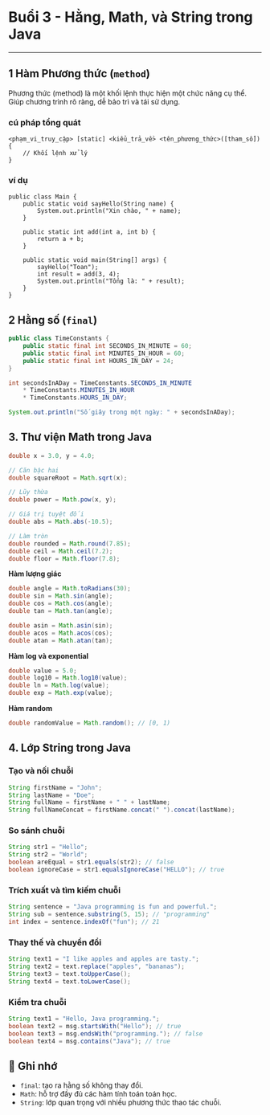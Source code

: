 # Buổi 3 - Hằng, Math, và String trong Java


---

## 1 Hàm Phương thức (`method`) 

Phương thức (method) là một khối lệnh thực hiện một chức năng cụ thể. Giúp chương trình rõ ràng, dễ bảo trì và tái sử dụng.

### cú pháp tổng quát
```
<phạm_vi_truy_cập> [static] <kiểu_trả_về> <tên_phương_thức>([tham_số]) {
    // Khối lệnh xử lý
}
```
### ví dụ

```
public class Main {
    public static void sayHello(String name) {
        System.out.println("Xin chào, " + name);
    }

    public static int add(int a, int b) {
        return a + b;
    }

    public static void main(String[] args) {
        sayHello("Toan");
        int result = add(3, 4);
        System.out.println("Tổng là: " + result);
    }
}
```
## 2 Hằng số (`final`)
```java
public class TimeConstants {
    public static final int SECONDS_IN_MINUTE = 60;
    public static final int MINUTES_IN_HOUR = 60;
    public static final int HOURS_IN_DAY = 24;
}

int secondsInADay = TimeConstants.SECONDS_IN_MINUTE 
    * TimeConstants.MINUTES_IN_HOUR 
    * TimeConstants.HOURS_IN_DAY;

System.out.println("Số giây trong một ngày: " + secondsInADay);
```

## 3. Thư viện Math trong Java

```java
double x = 3.0, y = 4.0;

// Căn bậc hai
double squareRoot = Math.sqrt(x);

// Lũy thừa
double power = Math.pow(x, y);

// Giá trị tuyệt đối
double abs = Math.abs(-10.5);

// Làm tròn
double rounded = Math.round(7.85);
double ceil = Math.ceil(7.2);
double floor = Math.floor(7.8);
```

**Hàm lượng giác**
```java
double angle = Math.toRadians(30);
double sin = Math.sin(angle);
double cos = Math.cos(angle);
double tan = Math.tan(angle);

double asin = Math.asin(sin);
double acos = Math.acos(cos);
double atan = Math.atan(tan);
```

**Hàm log và exponential**
```java
double value = 5.0;
double log10 = Math.log10(value);
double ln = Math.log(value);
double exp = Math.exp(value);
```

**Hàm random**
```java
double randomValue = Math.random(); // [0, 1)
```

## 4. Lớp String trong Java

### Tạo và nối chuỗi
```java
String firstName = "John";
String lastName = "Doe";
String fullName = firstName + " " + lastName;
String fullNameConcat = firstName.concat(" ").concat(lastName);
```

### So sánh chuỗi
```java
String str1 = "Hello";
String str2 = "World";
boolean areEqual = str1.equals(str2); // false
boolean ignoreCase = str1.equalsIgnoreCase("HELLO"); // true
```

### Trích xuất và tìm kiếm chuỗi
```java
String sentence = "Java programming is fun and powerful.";
String sub = sentence.substring(5, 15); // "programming"
int index = sentence.indexOf("fun"); // 21
```

### Thay thế và chuyển đổi
```java
String text1 = "I like apples and apples are tasty.";
String text2 = text.replace("apples", "bananas");
String text3 = text.toUpperCase();
String text4 = text.toLowerCase();
```

### Kiểm tra chuỗi
```java
String text1 = "Hello, Java programming.";
boolean text2 = msg.startsWith("Hello"); // true
boolean text3 = msg.endsWith("programming."); // false
boolean text4 = msg.contains("Java"); // true
```

## 📌 Ghi nhớ

- `final`: tạo ra hằng số không thay đổi.
- `Math`: hỗ trợ đầy đủ các hàm tính toán toán học.
- `String`: lớp quan trọng với nhiều phương thức thao tác chuỗi.